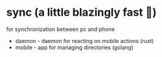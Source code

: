 # sync (a little blazingly fast 🚀)
for synchronization between pc and phone

- daemon - daemon for reacting on mobile actions (rust)
- mobile - app for managing directories (golang)